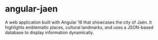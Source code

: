 # angular-jaen
A web application built with Angular 16 that showcases the city of Jaén. It highlights emblematic places, cultural landmarks, and uses a JSON-based database to display information dynamically.

